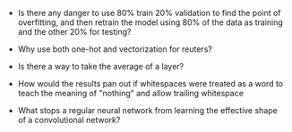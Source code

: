 - Is there any danger to use 80% train 20% validation to find the point of overfitting, and then retrain the model using 80% of the data as training and the other 20% for testing?

- Why use both one-hot and vectorization for reuters?

- Is there a way to take the average of a layer?

- How would the results pan out if whitespaces were treated as a word to teach the meaning of "nothing" and allow trailing whitespace

- What stops a regular neural network from learning the effective shape of a convolutional network?